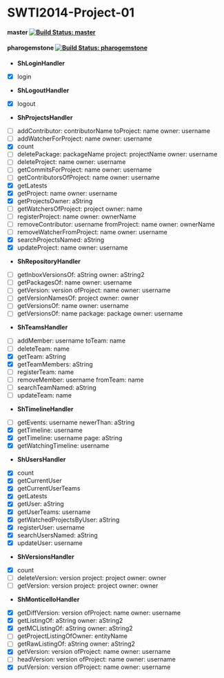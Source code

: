 SWTI2014-Project-01
===================

#### master [![Build Status: master](https://travis-ci.org/SWTI2014/SWTI2014-Project-01.svg?branch=master)](https://travis-ci.org/SWTI2014/SWTI2014-Project-01)
#### pharogemstone [![Build Status: pharogemstone](https://travis-ci.org/SWTI2014/SWTI2014-Project-01.svg?branch=pharogemstone)](https://travis-ci.org/SWTI2014/SWTI2014-Project-01)

- **ShLoginHandler**
- [X] login
- **ShLogoutHandler**
- [X] logout
- **ShProjectsHandler**
- [ ] addContributor: contributorName toProject: name owner: username
- [ ] addWatcherForProject: name owner: username
- [X] count
- [ ] deletePackage: packageName project: projectName owner: username
- [ ] deleteProject: name owner: username
- [ ] getCommitsForProject: name owner: username
- [ ] getContributorsOfProject: name owner: username
- [X] getLatests
- [X] getProject: name owner: username
- [X] getProjectsOwner: aString
- [ ] getWatchersOfProject: project owner: name
- [ ] registerProject: name owner: ownerName
- [ ] removeContributor: username fromProject: name owner: ownerName
- [ ] removeWatcherFromProject: name owner: username
- [X] searchProjectsNamed: aString
- [X] updateProject: name owner: username
- **ShRepositoryHandler**
- [ ] getInboxVersionsOf: aString owner: aString2
- [ ] getPackagesOf: name owner: username
- [ ] getVersion: version ofProject: name owner: username
- [ ] getVersionNamesOf: project owner: owner
- [ ] getVersionsOf: name owner: username
- [ ] getVersionsOf: name package: package owner: username
- **ShTeamsHandler**
- [ ] addMember: username toTeam: name
- [ ] deleteTeam: name
- [X] getTeam: aString
- [X] getTeamMembers: aString
- [ ] registerTeam: name
- [ ] removeMember: username fromTeam: name
- [ ] searchTeamNamed: aString
- [ ] updateTeam: name
- **ShTimelineHandler**
- [ ] getEvents: username newerThan: aString
- [X] getTimeline: username
- [X] getTimeline: username page: aString
- [X] getWatchingTimeline: username
- **ShUsersHandler**
- [X] count
- [X] getCurrentUser
- [X] getCurrentUserTeams
- [X] getLatests
- [X] getUser: aString
- [X] getUserTeams: username
- [X] getWatchedProjectsByUser: aString
- [X] registerUser: username
- [X] searchUsersNamed: aString
- [X] updateUser: username
- **ShVersionsHandler**
- [X] count
- [ ] deleteVersion: version project: project owner: owner
- [ ] getVersion: version project: project owner: owner
- **ShMonticelloHandler**
- [X] getDiffVersion: version ofProject: name owner: username
- [X] getListingOf: aString owner: aString2
- [X] getMCListingOf: aString owner: aString2
- [ ] getProjectListingOfOwner: entityName
- [ ] getRawListingOf: aString owner: aString2
- [X] getVersion: version ofProject: name owner: username
- [ ] headVersion: version ofProject: name owner: username
- [X] putVersion: version ofProject: name owner: username
